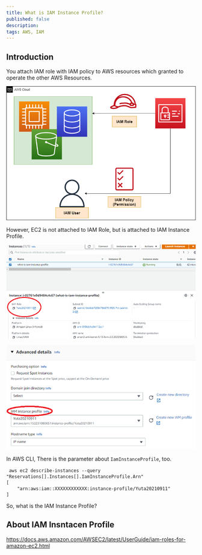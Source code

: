 ```yaml
---
title: What is IAM Instance Profile?
published: false
description:
tags: AWS, IAM
---
```


## Introduction

You attach IAM role with IAM policy to AWS resources which granted to operate the other AWS Resources.

![image1](./assets/image3.png)

However, EC2 is not attached to IAM Role, but is attached to IAM Instance Profile.

![image2](./assets/image1.png)

![image3](./assets/image2.png)

In AWS CLI, There is the parameter about `IamInstanceProfile`, too.

```console
 aws ec2 describe-instances --query "Reservations[].Instances[].IamInstanceProfile.Arn"
[
    "arn:aws:iam::XXXXXXXXXXXX:instance-profile/Yuta20210911"
]
```

So, what is the IAM Instance Profile?

## About IAM Insntacen Profile

https://docs.aws.amazon.com/AWSEC2/latest/UserGuide/iam-roles-for-amazon-ec2.html
